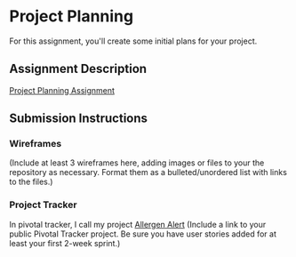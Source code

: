 # Project Planning
For this assignment, you'll create some initial plans for your project.

## Assignment Description
[Project Planning Assignment](https://education.launchcode.org/liftoff/assignments/planning/)

## Submission Instructions

### Wireframes

(Include at least 3 wireframes here, adding images or files to your the repository as necessary. Format them as a bulleted/unordered list with links to the files.)

### Project Tracker
In pivotal tracker, I call my project [Allergen Alert](https://www.pivotaltracker.com/n/projects/2159152)
(Include a link to your public Pivotal Tracker project. Be sure you have user stories added for at least your first 2-week sprint.)